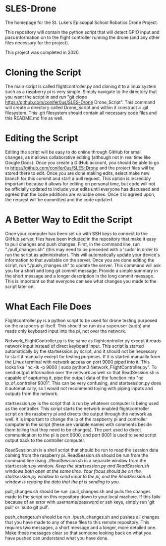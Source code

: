 # SLES-Drone
The homepage for the St. Luke's Episcopal School Robotics Drone Project.

This repository will contain the python script that will detect GPIO input and pass information on to the flight controller running the drone (and any other files necessary for the project).

This project was completed in 2020.

# Cloning the Script

The main script is called flightcontroller.py and cloning it to a linux system such as a raspberry pi is very simple. 
Simply navigate to the directory that you want the script in and run "git clone https://github.com/conifer0us/SLES-Drone Drone_Script".
This command will create a directory called Drone_Script and within it construct a .git filesystem. This .git filesystem should contain all necessary code files and this README.md file as well. 

# Editing the Script

Editing the script will be easy to do online through GitHub for small changes, as it allows collaborative editing (although not in real time like Google Docs). 
Once you create a GitHub account, you should be able to go to https://github.com/conifer0us/SLES-Drone and the project files will be stored there to edit. Once you are done making edits, select make new branch for this commit and start a pull request. This option is incredibly important because it allows for editing on personal time, but code will not be officially updated to include your edits until everyone has discussed and agreed that the code additions are valuable ones. Once it is agreed upon, the request will be committed and the code updated. 

# A Better Way to Edit the Script

Once your computer has been set up with SSH keys to connect to the GitHub server, files have been included in the repository that make it easy to pull changes and push changes. First, in the command line, run "./pull_changes.sh" (this may need to be preceded with a 'sudo' in order to run the script as administrator). This will automatically update your device's information to that available on the server. Once you are done editing the script, run "./push_changes.sh" to update the server. This command will ask you for a short and long git commit message. Provide a simple summary in the short message and a longer description in the long commit message. This is important so that everyone can see what changes you made to the script later on. 

# What Each File Does

Flightcontroller.py is a python script to be used for drone testing purposed on the raspberry pi itself. This should be run as a superuser (sudo) and reads only keyboard input into the pi, not over the network.

Network_FlightController.py is the same as flightcontroller.py except it reads network input instead of direct keyboard input. This script is started automatically by the startsession.py script, and it should not be necessary to start it manually except for testing purposes. If it is started manually from the Linux terminal with network access on port 9000 piped into it. This looks like "nc -lk -p 9000 | sudo python3 Network_FlightController.py". To send output information over the network as well so that ReadSession.sh is capable of capturing it, pipe the output data of the function into "nc ip_of_controller 9001". This can be very confusing, and startsession.py does it automatically, so I would not recommend toying with piping inputs and outputs from the network. 

startsession.py is the script that is run by whatever computer is being used as the controller. This script starts the network enabled flightcontroller script on the raspberry pi and directs the output through the network as well. It is important to change the ip of the raspberry pi and controller computer in the script (these are variable names with comments beside them telling that they need to be changes). The port used to direct communication to the pi is port 9000, and port 9001 is used to send script output back to the controller computer. 

ReadSession.sh is a shell script that should be run to read the session data coming from the raspberry pi. ReadSession.sh should be run from the command line using ./ReadSession.sh in a separate window from the startsession.py window. _Keep the startsession.py and ReadSession.sh windows both open at the same time. Your focus should be on the startsession.py window to send input to the pi, and the ReadSession.sh window is reading the data that the pi is sending to you._

pull_changes.sh should be run ./pull_changes.sh and pulls the changes made to the script on this repository down to your local machine. If this fails because of an error with username/password or ssh keys, simply run 'git pull' or 'sudo git pull'. 

push_changes.sh should be run ./push_changes.sh and pushes all changes that you have made to any of these files to this remote repository. This requires two messages, a short message and a longer, more detailed one. Make these messages clear so that someone looking back on what you have pushed can understand what you have done. 